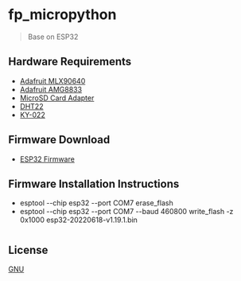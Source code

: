# fp_micropython
> Base on ESP32
## Hardware Requirements
- [Adafruit MLX90640](https://www.adafruit.com/product/4407)
- [Adafruit AMG8833](https://www.adafruit.com/product/3538)
- [MicroSD Card Adapter]()
- [DHT22]()
- [KY-022]()
## Firmware Download
- [ESP32 Firmware](https://micropython.org/resources/firmware/esp32-20220618-v1.19.1.bin)
## Firmware Installation Instructions
- esptool --chip esp32 --port COM7 erase_flash
- esptool --chip esp32 --port COM7 --baud 460800 write_flash -z 0x1000 esp32-20220618-v1.19.1.bin
#
## License

[GNU](https://github.com/nueapop/fp_micropython/blob/main/LICENSE)
